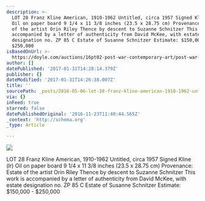 ```yaml
---
description: >-
  LOT 28 Franz Kline American, 1910-1962 Untitled, circa 1957 Signed Kline (lr)
  Oil on paper board 9 1/4 x 11 3/8 inches (23.5 x 28.75 cm) Provenance: Estate
  of the artist Orin Riley Thence by descent to Suzanne Schnitzer This work is
  accompanied by a letter of authenticity from David McKee, with estate
  designation no. ZP 85 C Estate of Susanne Schnitzer Estimate: $150,000 -
  $250,000
isBasedOnUrl: >-
  https://doyle.com/auctions/16pt02-post-war-contemporary-art/post-war-contemporary-art
author: []
datePublished: '2017-01-31T14:28:14.379Z'
publisher: {}
dateModified: '2017-01-31T14:26:38.007Z'
title: ''
sourcePath: _posts/2016-05-06-lot-28-franz-kline-american-1910-1962-untitled-circa-1957.md
via: {}
inFeed: true
starred: false
datePublishedOriginal: '2016-11-23T11:40:44.565Z'
_context: 'http://schema.org'
_type: Article

---
```

![](https://doyle.com/sites/default/files/styles/auction_slider/public/images/lots/509/744509.jpg?itok=h6ewNcUV)

LOT 28 Franz Kline American, 1910-1962 Untitled, circa 1957 Signed Kline (lr) Oil on paper board 9 1/4 x 11 3/8 inches (23.5 x 28.75 cm) Provenance: Estate of the artist Orin Riley Thence by descent to Suzanne Schnitzer This work is accompanied by a letter of authenticity from David McKee, with estate designation no. ZP 85 C Estate of Susanne Schnitzer Estimate: $150,000 - $250,000